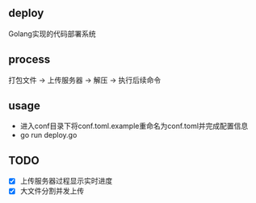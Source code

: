 ## deploy
Golang实现的代码部署系统

## process
打包文件 -> 上传服务器 -> 解压 -> 执行后续命令

## usage
- 进入conf目录下将conf.toml.example重命名为conf.toml并完成配置信息
- go run deploy.go

## TODO
- [x] 上传服务器过程显示实时进度
- [x] 大文件分割并发上传